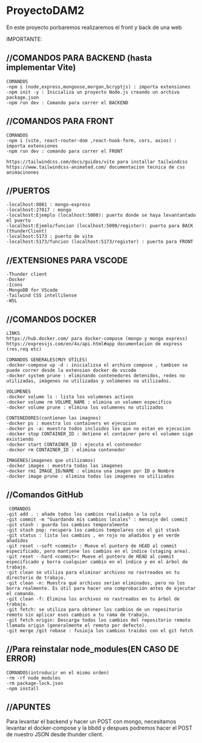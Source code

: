 # ProyectoDAM2

En este proyecto porbaremos realizaremos el front y back de una web

IMPORTANTE:

//COMANDOS PARA BACKEND (hasta implementar Vite)
-------------------------------------------------------
    COMANDOS
    -npm i (node,express,mongoose,morgan,bcryptjs) : importa extensiones 
    -npm init -y : Inicializa un proyecto Node.js creando un archivo package.json
    -npm run dev : Comando para correr el BACKEND

//COMANDOS PARA FRONT
----------------------------
    COMANDOS
    -npm i (vite, react-router-dom ,react-hook-form, cors, axios) : importa extensiones 
    -npm run dev : comando para correr el FRONT 

    https://tailwindcss.com/docs/guides/vite para installar tailwindcss
    https://www.tailwindcss-animated.com/ documentacion tecnica de css animacinones

//PUERTOS
----------
    -localhost:8081 : mongo-express
    -localhost:27017 : mongo
    -localhost:Ejemplo (localhost:5000): puerto donde se haya levantantado el puerto
    -localhost:Ejemlo/funcion (localhost:5000/register): puerto para BACK (thunderClient)
    -localhost:5173 : puerto de vite
    -localhost:5173/funcion (localhost:5173/register) : puerto para FRONT 

//EXTENSIONES PARA VSCODE
--------------------------
    -Thunder client
    -Docker
    -Icons
    -MongoDB for VScode
    -Tailwind CSS intelliSense
    -WSL

//COMANDOS DOCKER
------------------
    LINKS
    https://hub.docker.com/ para docker-compose (mongo y mongo express)
    https://expressjs.com/en/4x/api.html#app documentacion de express (res,req etc)

    COMANDOS GENERALES(MUY UTILES)
    -docker-compose up -d : inicializsa el archivo compose , tambien se puede correr desde la extension docker de vscode
    -docker system prune : eliminando contenedores detenidos, redes no utilizadas, imágenes no utilizadas y volúmenes no utilizados.

    VOLUMENES
    -docker volume ls : lista los volumenes activos
    -docker volume rm VOLUME_NAME : elimina un volumen especifico
    -docker volume prune : elimina los volumenes no utilizados
    
    CONTENEDORES(contienen las imagnes)
    -docker ps : muestra los containers en ejecucion
    -docker ps -a: muestra todos incluidos los que no estan en ejecucion
    -docker stop CONTAINER_ID : detiene el container pero el volumen sige existiendo
    -docker start CONTAINER_ID : ejecuta el contenedor
    -docker rm CONTAINER_ID : elimina contenedor

    IMAGENES(imagenes que utilizamos)
    -docker images : muestra todas las imagenes 
    -docker rmi IMAGE_ID/NAME : elimina una imagen por ID o Nombre 
    -docker image prune : elimina todas las imagenes no utilizadas
 
//Comandos GitHub
------------------
     COMANDOS
    -git add . : añade todos los cambios realizados a la cola 
    -git commit -m "Guardando mis cambios locales" : mensaje del commit 
    -git stash : guarda los cambios temporalmente
    -git stash pop: recupera los cambios tempolares con el git stash
    -git status : lista los cambios , en rojo no añadidos y en verde añadidos
    -git reset --soft <commit> : Mueve el puntero de HEAD al commit especificado, pero mantiene los cambios en el índice (staging area). 
    -git reset --hard <commit>: Mueve el puntero de HEAD al commit especificado y borra cualquier cambio en el índice y en el árbol de trabajo.
    -git clean se utiliza para eliminar archivos no rastreados en tu directorio de trabajo.
    -git clean -n: Muestra qué archivos serían eliminados, pero no los borra realmente. Es útil para hacer una comprobación antes de ejecutar el comando.
    -git clean -f: Elimina los archivos no rastreados en tu árbol de trabajo.
    -git fetch: se utiliza para obtener los cambios de un repositorio remoto sin aplicar esos cambios a tu rama de trabajo.
    -git fetch origin: Descarga todos los cambios del repositorio remoto llamado origin (generalmente el remoto por defecto).
    -git merge /git rebase : fusioja los cambios traidos con el git fetch 

//Para reinstalar node_modules(EN CASO DE ERROR)
------------------------------
    COMANDOS(introducir en el mismo orden)
    -rm -rf node_modules
    -rm package-lock.json
    -npm install

//APUNTES 
---------
Para levantar el backend y hacer un POST con mongo, necesitamos levantar el docker-compose y la bbdd y despues podremos hacer el POST de nuestro JSON desde
thunder client.